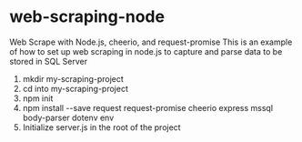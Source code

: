 # web-scraping-node
Web Scrape with Node.js, cheerio, and request-promise
This is an example of how to set up web scraping in node.js to capture and parse data to be stored in SQL Server

1. mkdir my-scraping-project 
2. cd into my-scraping-project 
3. npm init
4. npm install --save request request-promise cheerio express mssql body-parser dotenv env 
5. Initialize server.js in the root of the project


  

        
